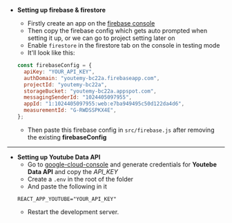 - **Setting up firebase & firestore**

  - Firstly create an app on the [firebase console](https://console.firebase.google.com)
  - Then copy the firebase config which gets auto prompted when setting it up, or we can go to project setting later on
  - Enable `firestore` in the firestore tab on the console in testing mode
  - It'll look like this:

  ```js
  const firebaseConfig = {
    apiKey: "YOUR_API_KEY",
    authDomain: "youtemy-bc22a.firebaseapp.com",
    projectId: "youtemy-bc22a",
    storageBucket: "youtemy-bc22a.appspot.com",
    messagingSenderId: "1024405097955",
    appId: "1:1024405097955:web:e7ba949495c50d122da4d6",
    measurementId: "G-RWDSSPKX4E",
  };
  ```

  - Then paste this firebase config in `src/firebase.js` after removing the existing **firebaseConfig**

---

- **Setting up Youtube Data API**
  - Go to [google-cloud-console](https://console.cloud.google.com/) and generate credentials for **Youtebe Data API** and copy the _API_KEY_
  - Create a `.env` in the root of the folder
  - And paste the following in it
  ```
  REACT_APP_YOUTUBE="YOUR_API_KEY"
  ```
  - Restart the development server.
